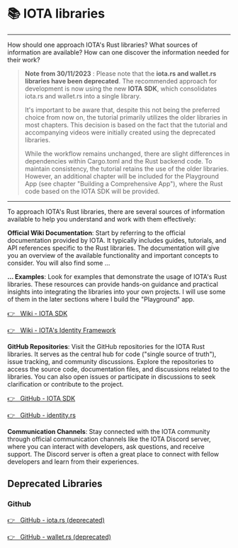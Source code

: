 # 📚 IOTA libraries

---

How should one approach IOTA's Rust libraries? What sources of information are available? How can one discover the information needed for their work?

> **Note from 30/11/2023** : Please note that the **iota.rs and wallet.rs libraries have been deprecated**. The recommended approach for development is now using the new **IOTA SDK**, which consolidates iota.rs and wallet.rs into a single library.
>
> It's important to be aware that, despite this not being the preferred choice from now on, the tutorial primarily utilizes the older libraries in most chapters. This decision is based on the fact that the tutorial and accompanying videos were initially created using the deprecated libraries.
>
> While the workflow remains unchanged, there are slight differences in dependencies within Cargo.toml and the Rust backend code. To maintain consistency, the tutorial retains the use of the older libraries. However, an additional chapter will be included for the Playground App (see chapter "Building a Comprehensive App"), where the Rust code based on the IOTA SDK will be provided.

---

To approach IOTA's Rust libraries, there are several sources of information available to help you understand and work with them effectively:

**Official Wiki Documentation**: Start by referring to the official documentation provided by IOTA. It typically includes guides, tutorials, and API references specific to the Rust libraries. The documentation will give you an overview of the available functionality and important concepts to consider. You will also find some ...

**... Examples**: Look for examples that demonstrate the usage of IOTA's Rust libraries. These resources can provide hands-on guidance and practical insights into integrating the libraries into your own projects. I will use some of them in the later sections where I build the "Playground" app.

<a href="https://wiki.iota.org/iota-sdk/welcome/" target="_blank">👉 &nbsp; Wiki - IOTA SDK</a>

<a href="https://wiki.iota.org/identity.rs/welcome/" target="_blank">👉 &nbsp; Wiki - IOTA's Identity Framework</a>

**GitHub Repositories**: Visit the GitHub repositories for the IOTA Rust libraries. It serves as the central hub for code ("single source of truth"), issue tracking, and community discussions. Explore the repositories to access the source code, documentation files, and discussions related to the libraries. You can also open issues or participate in discussions to seek clarification or contribute to the project.

<a href="https://github.com/iotaledger/iota-sdk" target="_blank">👉 &nbsp; GitHub - IOTA SDK</a>

<a href="https://github.com/iotaledger/identity.rs" target="_blank">👉 &nbsp; GitHub - identity.rs</a>

**Communication Channels**: Stay connected with the IOTA community through official communication channels like the IOTA Discord server, where you can interact with developers, ask questions, and receive support. The Discord server is often a great place to connect with fellow developers and learn from their experiences.

## Deprecated Libraries

### Github

<a href="https://github.com/iotaledger/iota.rs" target="_blank">👉 &nbsp; GitHub - iota.rs (deprecated)</a>

<a href="https://github.com/iotaledger/wallet.rs" target="_blank">👉 &nbsp; GitHub - wallet.rs (deprecated)</a>
